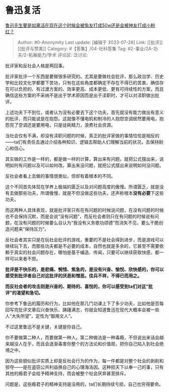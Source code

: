 # 鲁迅复活
[鲁迅先生要是如果活在现在这个时候会被兔友打成50w还是会被神友打成小粉红？](https://www.zhihu.com/question/492059275/answer/3139229153)

> Author: #0-Anonymity
> Last update: [编辑于 2023-07-28]
> Link: [[批评]] [[批评与赞美]]
> Category: #【答集】/04-社科答集 
> Tag: #2-事业/2A-功夫/2-拓展能力/学术
> 评论区:
> 泛讨论:

批评家和反社会人格是两回事。

批评家批评一个东西是要做很多研究的。尤其是要做社会批评，那么政治学、历史学和比较文化学都要下苦功，只有在这些角度都确定不存在不得已的苦衷、确信存在可以负担的、有过渡方案的、效率更高、成本更低、更有可持续性的方案，而且确信这些方案的不采纳不是出于学术原因而是出于渎职时，才可以对渎职做出批评。

上述功夫下不到位，或者认为没有必要去下这个功夫，首先就没有能力做出有意义的批评，而只能说是在抱怨。这就像不懂电机和制冷的人抱怨空调居然要用电，抱怨完了空调还是要用电，只是徒耗精力，浪费社会资源。

当社会仅有不满，却没有渎职问题的时候，真正的批评家做的事情恰恰是相反的——ta们有责任去通过介绍各种知识、逻辑去帮助人们理解当前的状况，去保持耐心和信心。

其实做的工作是一样的，都是做一样的计算，算出来有问题，就把公式摆出来，说明如何有问题以及可以如何改。算出来没问题，就把公式摆出来说明如何没问题。

反社会者看上去做的事情很类似，但却有着根本的不同。

这个不同首先体现在学养上极端的匮乏以及对问题高度的傲慢。所谓匮乏，就是没有去做那些功夫，所谓傲慢，就是不但没做这些功夫，还声称根本**没有必要**下这些功夫。

而这两种人具体表现，就是批评家只有在有问题的时候说问题，在没有问题的时候也不会保持沉默，而是会说“没有问题”，而反社会者则只在有问题的时候说有问题，在没有问题的时候要么自认为“我没有义务歌功颂德”而消失不见，要么干脆创造问题来“保持压力”。

反社会者其实只是在玩社会批评的游戏，重要的不是社会得到进步，而是游戏可以继续玩下去，而那些功夫都是不必要的成本，自然也就是多余的，它甚至不需要依赖于真实的社会问题存在，哪怕是基于编造、传闻，只要可以继续获取快感，都一样可以来者不拒。

**批评是不快乐的，是悲痛、惋惜、焦急的，是没有兴奋、愉悦、欣快感的，你可以感受到批评者自己对这批评的厌恶和憎恶。佳兵不祥，不得已而用之。**

**而反社会者的攻击则是兴奋的、期待的、喜悦的，你可以感受到ta们对这“批评”的渴望和急切。**

你参考下鲁迅的履历和行为，比如他在那几门功课上下了多少功夫，比如他是否每回写完批评文章后兴奋快乐、踌躇满志，你就会知道鲁迅在现代大概率会被一些人“大失所望”，定性为“御用文人”。

不过这里鲁迅不是关键，关键是你自己。

你不要做第二种人，而要做第一种人。第二种做法是一种毒瘾，不但说出来话会越来越没人在乎，而且会逐渐毒害你整个的方法论和价值观，把你自己陷入到社会绝境之中。

因为这些貌似批评实质上却是反社会行为的作为，每一件都是对整个社会的剥削和掠夺——是在盗窃公共利益换自己的心理海洛因。这种损天下以奉一己的事，只有其他的瘾君子会给予精神支持，而会被整个社会厌弃甚至排斥。

问题是，这些瘾君子的精神支持是没用的，ta们长期持续亏损，自己也穷得要命。
